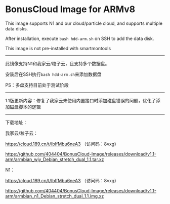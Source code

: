 # BonusCloud Image for ARMv8

This image supports N1 and our cloud/particle cloud, and supports multiple data disks.

After installation, execute `bash hdd-arm.sh` on SSH to add the data disk.

This image is not pre-installed with smartmontools

----------------------------------------------------------------------------------------------------------------------

此镜像支持N1和我家云/粒子云，且支持多个数据盘。

安装后在SSH执行`bash hdd-arm.sh`来添加数据盘

PS：多盘支持目前处于测试阶段

----------------------------------------------------------------------------------------------------------------------

1.1版更新内容：修复了我家云未使用内置接口时添加磁盘错误的问题，优化了添加磁盘脚本的逻辑

----------------------------------------------------------------------------------------------------------------------

下载地址：


我家云/粒子云：

https://cloud.189.cn/t/IbIfMbu6neA3 （访问码：8vxg）

https://github.com/404404/BonusCloud-Image/releases/download/v1.1-arm/armbian_wjy_Debian_stretch_dual_1.1.tar.xz


N1： 

https://cloud.189.cn/t/IbIfMbu6neA3 （访问码：8vxg）

https://github.com/404404/BonusCloud-Image/releases/download/v1.1-arm/armbian_n1_Debian_stretch_dual_1.1.img.xz
